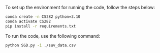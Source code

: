 To set up the environment for running the code, follow the steps below:
```bash
conda create -n CS282 python=3.10
conda activate CS282
pip install -r requirements.txt
```

To run the code, use the following command:
```bash
python SGD.py -i ./suv_data.csv
```